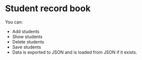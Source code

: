 # Student record book

You can:
- Add students
- Show students
- Delete students
- Save students
- Data is exported to JSON and is loaded from JSON if it exists.

